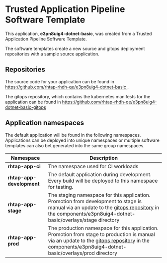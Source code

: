 # Trusted Application Pipeline Software Template

This application, **e3pn8uig4-dotnet-basic**, was created from a Trusted Application Pipeline Software Template.

The software templates create a new source and gitops deployment repositories with a sample source application. 

## Repositories

The source code for your application can be found in [https://github.com/rhtap-rhdh-qe/e3pn8uig4-dotnet-basic ](https://github.com/rhtap-rhdh-qe/e3pn8uig4-dotnet-basic ).
 
The gitops repository, which contains the kubernetes manifests for the application can be found in 
[https://github.com/rhtap-rhdh-qe/e3pn8uig4-dotnet-basic-gitops ](https://github.com/rhtap-rhdh-qe/e3pn8uig4-dotnet-basic-gitops ) 

## Application namespaces 

The default application will be found in the following namespaces. Applications can be deployed into unique namespaces or multiple software templates can also bet generated into the same group namespaces.  

|  Namespace   |  Description   |  
| -------- | -------- |
| **rhtap-app-ci** | The namespace used for CI workloads |
| **rhtap-app-development** | The default application during development. Every build will be deployed to this namespace for testing. |
| **rhtap-app-stage** | The staging namespace for this application. Promotion from development to stage is manual via an update to the [gitops repository](https://github.com/rhtap-rhdh-qe/e3pn8uig4-dotnet-basic-gitops ) in the components/e3pn8uig4-dotnet-basic/overlays/stage directory |
| **rhtap-app-prod** | The production namespace for this application. Promotion from stage to production is manual via an update to the [gitops repository](https://github.com/rhtap-rhdh-qe/e3pn8uig4-dotnet-basic-gitops ) in the components/e3pn8uig4-dotnet-basic/overlays/prod directory |